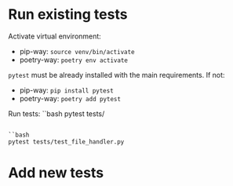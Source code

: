 # Run existing tests

Activate virtual environment:
- pip-way: `source venv/bin/activate`
- poetry-way: `poetry env activate`

`pytest` must be already installed with the main requirements. If not:
- pip-way: `pip install pytest`
- poetry-way: `poetry add pytest`

Run tests:
``bash
pytest tests/
```

``bash
pytest tests/test_file_handler.py
```

# Add new tests

